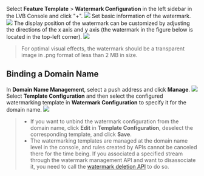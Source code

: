 Select **Feature Template** > **Watermark Configuration** in the left sidebar in the LVB Console and click "+".
![](https://main.qcloudimg.com/raw/573023a1d1d6fd921209799edbfa96e8.png)
Set basic information of the watermark.
![](https://main.qcloudimg.com/raw/f68fdfc704d8a706ccfef73a8d2a23be.png)
The display position of the watermark can be customized by adjusting the directions of the x axis and y axis (the watermark in the figure below is located in the top-left corner).
![](https://main.qcloudimg.com/raw/2fa0ba9edb3bbaec3615efc0ea063e59.png)

>For optimal visual effects, the watermark should be a transparent image in .png format of less than 2 MB in size.

## Binding a Domain Name
In **Domain Name Management**, select a push address and click **Manage**.
![](https://main.qcloudimg.com/raw/1986257b72420a985186648cbf96795a.png)
Select **Template Configuration** and then select the configured watermarking template in **Watermark Configuration** to specify it for the domain name.
![](https://main.qcloudimg.com/raw/637ec4e2692c9b1fdd06ccf336e439d8.png)


>- If you want to unbind the watermark configuration from the domain name, click **Edit** in **Template Configuration**, deselect the corresponding template, and click **Save**.
>[](https://main.qcloudimg.com/raw/bcd339ff01bd8f5108638a30d5a5f0c1.png)
>- The watermarking templates are managed at the domain name level in the console, and rules created by APIs cannot be canceled there for the time being. If you associated a specified stream through the watermark management API and want to disassociate it, you need to call the [watermark deletion API](https://intl.cloud.tencent.com/document/product/267/30824) to do so.

